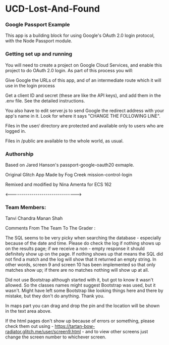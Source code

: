 # UCD-Lost-And-Found

### Google Passport Example
This app is a building block for using Google's OAuth 2.0 login protocol, with the Node Passport module.

### Getting set up and running
You will need to create a project on Google Cloud Services, and enable this project to do OAuth 2.0 login. As part of this process you will:

Give Google the URLs of this app, and of an intermediate route which it will use in the login process

Get a client ID and secret (these are like the API keys), and add them in the .env file. See the detailed instructions.

You also have to edit server.js to send Google the redirect address with your app's name in it. Look for where it says "CHANGE THE FOLLOWING LINE".

Files in the user/ directory are protected and available only to users who are logged in.

Files in /public are available to the whole world, as usual.

### Authorship
Based on Jared Hanson's passport-google-oauth20 exmaple.

Original Glitch App Made by Fog Creek mission-control-login

Remixed and modified by Nina Amenta for ECS 162

<-------------------------------->

### Team Members:

Tanvi Chandra Manan Shah

Comments From The Team To The Grader :

The SQL seems to be very picky when searching the database - especially because of the date and time. Please do check the log if nothing shows up on the results page; if we receive a non - empty response it should definitely show up on the page. If nothing shows up that means the SQL did not find a match and the log will show that it returned an empty string. In other words, screen 9 and screen 10 has been implemented so that only matches show up; if there are no matches nothing will show up at all.

Did not use Bootstrap although started with it, but got to know it wasn't allowed. So the classes names might suggest Bootstrap was used, but it wasn't. Might have left some Bootstrap like looking things here and there by mistake, but they don't do anything. Thank you.

In maps part you can drag and drop the pin and the location will be shown in the text area above.

If the html pages don't show up because of errors or something, please check them out using - https://tartan-bow-radiator.glitch.me/user/screen9.html - and to view other screens just change the screen number to whichever screen.
